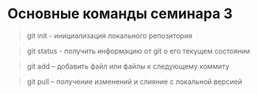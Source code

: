 # Основные команды семинара 3

> git init - инициализация локального репозитория

> git status - получить информацию от git о его текущем состоянии

> git add – добавить файл или файлы к следующему коммиту

> git pull – получение изменений и слияние с локальной версией